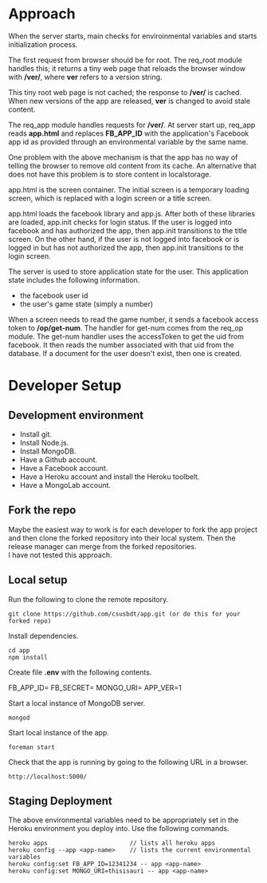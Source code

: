 Approach
========

When the server starts, main checks for enviroinmental variables and starts initialization process.

The first request from browser should be for root.  The req_root module handles this;
it returns a tiny web page that reloads the browser window with __/ver/__, where __ver__ refers 
to a version string.

This tiny root web page is not cached; the response to __/ver/__ is cached.
When new versions of the app are released, __ver__ is changed to avoid stale content.

The req_app module handles requests for __/ver/__. At server start up, req_app reads
__app.html__ and replaces __FB_APP_ID__ with the application's Facebook app id as
provided through an environmental variable by the same name.

One problem with the above mechanism is that the app has no way of telling the browser 
to remove old content from its cache. An alternative that does not have this problem is
to store content in localstorage.

app.html is the screen container.  The initial screen is a temporary loading screen,
which is replaced with a login screen or a title screen.

app.html loads the facebook library and app.js.  After both of these libraries are
loaded, app.init checks for login status.  If the user is logged into facebook and
has authorized the app, then app.init transitions to the title screen.  On the other
hand, if the user is not logged into facebook or is logged in but has not authorized
the app, then app.init transitions to the login screen.

The server is used to store application state for the user.
This application state includes the following information.
- the facebook user id
- the user's game state (simply a number)

When a screen needs to read the game number, it sends a facebook access token to 
__/op/get-num__.  The handler for get-num comes from the req_op module.
The get-num handler uses the accessToken to get the uid from facebook.
It then reads the number associated with that uid from the database.
If a document for the user doesn't exist, then one is created.

Developer Setup
===============

## Development environment

- Install git.
- Install Node.js.
- Install MongoDB.
- Have a Github account.
- Have a Facebook account.
- Have a Heroku account and install the Heroku toolbelt.
- Have a MongoLab account.

## Fork the repo

Maybe the easiest way to work is for each developer to fork the app project
and then clone the forked repository into their local system.
Then the release manager can merge from the forked repositories.  
I have not tested this approach.

## Local setup

Run the following to clone the remote repository.

    git clone https://github.com/csusbdt/app.git (or do this for your forked repo)

Install dependencies.

    cd app
    npm install

Create file __.env__ with the following contents.

FB_APP_ID=<your facebook app id>
FB_SECRET=<your facebook app id>
MONGO_URI=<mongo uri string>
APP_VER=1

Start a local instance of MongoDB server.

    mongod

Start local instance of the app.

    foreman start

Check that the app is running by going to the following URL in a browser.

    http://localhost:5000/

## Staging Deployment

The above environmental variables need to be appropriately set
in the Heroku environment you deploy into.  Use the following commands.

    heroku apps                       // lists all heroku apps
    heroku config --app <app-name>    // lists the current environmental variables
    heroku config:set FB_APP_ID=12341234 -- app <app-name> 
    heroku config:set MONGO_URI=thisisauri -- app <app-name>   



